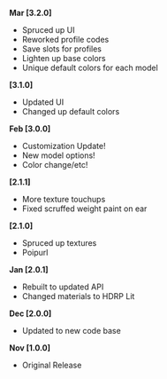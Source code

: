 **Mar [3.2.0]**
- Spruced up UI
- Reworked profile codes
- Save slots for profiles
- Lighten up base colors
- Unique default colors for each model

**[3.1.0]**
- Updated UI
- Changed up default colors

**Feb [3.0.0]**
- Customization Update!
- New model options!
- Color change/etc!

**[2.1.1]**
- More texture touchups
- Fixed scruffed weight paint on ear

**[2.1.0]**
- Spruced up textures
- Poipurl

**Jan [2.0.1]**
- Rebuilt to updated API
- Changed materials to HDRP Lit

**Dec [2.0.0]**
- Updated to new code base

**Nov [1.0.0]**
- Original Release